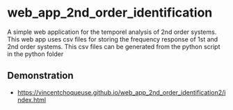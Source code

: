# web_app_2nd_order_identification

A simple web application for the temporel analysis of 2nd order systems. This web app uses csv files for storing the frequency response of 1st and 2nd order systems. This csv files can be generated from the python script in the python folder

## Demonstration

* https://vincentchoqueuse.github.io/web_app_2nd_order_identification2/index.html
